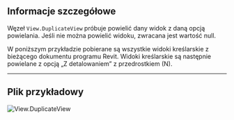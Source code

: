 ## Informacje szczegółowe
Węzeł `View.DuplicateView` próbuje powielić dany widok z daną opcją powielania. Jeśli nie można powielić widoku, zwracana jest wartość null.

W poniższym przykładzie pobierane są wszystkie widoki kreślarskie z bieżącego dokumentu programu Revit. Widoki kreślarskie są następnie powielane z opcją „Z detalowaniem” z przedrostkiem (N).
___
## Plik przykładowy

![View.DuplicateView](./Revit.Elements.Views.View.DuplicateView_img.jpg)
